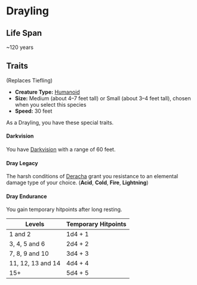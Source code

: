 # Drayling

## Life Span
~120 years


## Traits

(Replaces Tiefling)

- **Creature Type:** [Humanoid](../Creature%20types/Humanoid.md)  
- **Size:** Medium (about 4–7 feet tall) or Small (about 3–4 feet tall), chosen when you select this species  
- **Speed:** 30 feet

As a Drayling, you have these special traits.

#### Darkvision
You have [Darkvision](https://www.dndbeyond.com/sources/dnd/free-rules/rules-glossary#Darkvision) with a range of 60 feet.


#### Dray Legacy
The harsh conditions of [Deracha](../Realms/Deracha.md) grant you resistance to an elemental damage type of your choice.
(**Acid**, **Cold**, **Fire**, **Lightning**)


#### Dray Endurance
You gain temporary hitpoints after long resting.


| **Levels**        | **Temporary Hitpoints** |
| ----------------- | ----------------------- |
| 1 and 2           | 1d4 + 1                 |
| 3, 4, 5 and 6     | 2d4 + 2                 |
| 7, 8, 9 and 10    | 3d4 + 3                 |
| 11, 12, 13 and 14 | 4d4 + 4                 |
| 15+               | 5d4 + 5                 |




